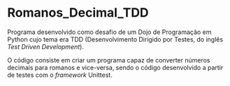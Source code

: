 # Romanos_Decimal_TDD

Programa desenvolvido como desafio de um Dojo de Programação em Python cujo tema era TDD (Desenvolvimento Dirigido por Testes, do inglês _Test Driven Development_).

O código consiste em criar um programa capaz de converter números decimais para romanos e vice-versa, sendo o código desenvolvido a partir de testes com o _framework_ Unittest.
